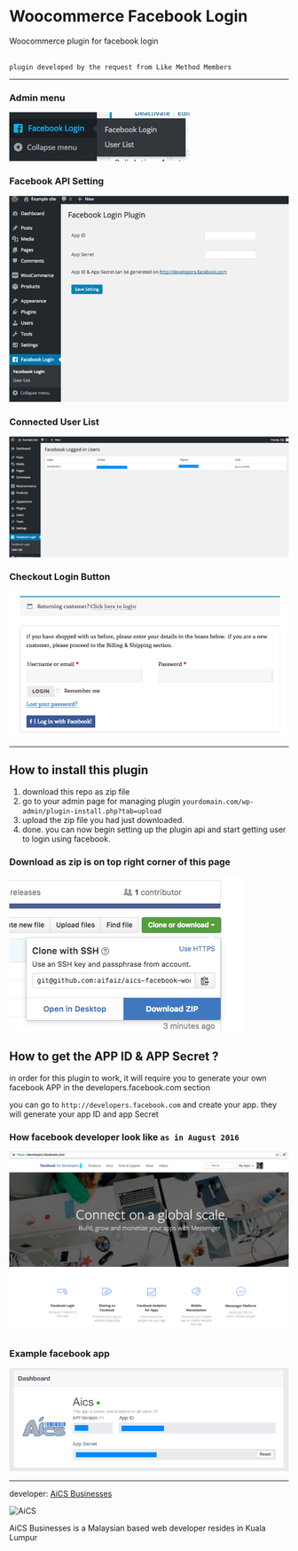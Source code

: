 # Woocommerce Facebook Login

Woocommerce plugin for facebook login

```

plugin developed by the request from Like Method Members

```
---

### Admin menu
![admin menu](shot/facebook-login-plugin-menu.png)

### Facebook API Setting
![admin fb page](shot/facebook-admin-wp.png)

### Connected User List
![connected user](shot/senarai-user-logedin.png)

### Checkout Login Button
![login button](shot/login-button.png)

---

## How to install this plugin

1. download this repo as zip file
2. go to your admin page for managing plugin `yourdomain.com/wp-admin/plugin-install.php?tab=upload`
3. upload the zip file you had just downloaded.
4. done. you can now begin setting up the plugin api and start getting user to login using facebook.

### Download as zip is on top right corner of this page
![download zip](shot/download-zip.png)

## How to get the APP ID & APP Secret ?

in order for this plugin to work, it will require you to generate your own facebook APP in the developers.facebook.com section

you can go to `http://developers.facebook.com` and create your app. they will generate your app ID and app Secret

### How facebook developer look like ` as in August 2016 `
![facbook developer](shot/facebook-developer-shot.png)

### Example facebook app
![facebook app aics](shot/facebook-app.png)

---
developer: [AiCS Businesses](http://aics.my)

![AiCS](http://aics.my/templates/aics/img/aics-web-logo.png "AiCS Businesses")

AiCS Businesses is a Malaysian based web developer resides in Kuala Lumpur